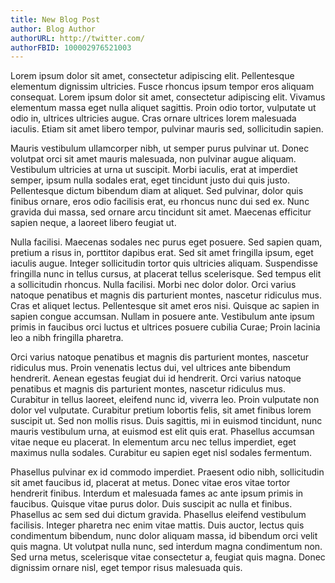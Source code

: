```yaml
---
title: New Blog Post
author: Blog Author
authorURL: http://twitter.com/
authorFBID: 100002976521003
---
```


Lorem ipsum dolor sit amet, consectetur adipiscing elit. Pellentesque elementum dignissim ultricies.
Fusce rhoncus ipsum tempor eros aliquam consequat. Lorem ipsum dolor sit amet, consectetur
adipiscing elit. Vivamus elementum massa eget nulla aliquet sagittis. Proin odio tortor, vulputate
ut odio in, ultrices ultricies augue. Cras ornare ultrices lorem malesuada iaculis. Etiam sit amet
libero tempor, pulvinar mauris sed, sollicitudin sapien.

<!--truncate-->

Mauris vestibulum ullamcorper nibh, ut semper purus pulvinar ut. Donec volutpat orci sit amet mauris
malesuada, non pulvinar augue aliquam. Vestibulum ultricies at urna ut suscipit. Morbi iaculis, erat
at imperdiet semper, ipsum nulla sodales erat, eget tincidunt justo dui quis justo. Pellentesque
dictum bibendum diam at aliquet. Sed pulvinar, dolor quis finibus ornare, eros odio facilisis erat,
eu rhoncus nunc dui sed ex. Nunc gravida dui massa, sed ornare arcu tincidunt sit amet. Maecenas
efficitur sapien neque, a laoreet libero feugiat ut.

Nulla facilisi. Maecenas sodales nec purus eget posuere. Sed sapien quam, pretium a risus in,
porttitor dapibus erat. Sed sit amet fringilla ipsum, eget iaculis augue. Integer sollicitudin
tortor quis ultricies aliquam. Suspendisse fringilla nunc in tellus cursus, at placerat tellus
scelerisque. Sed tempus elit a sollicitudin rhoncus. Nulla facilisi. Morbi nec dolor dolor. Orci
varius natoque penatibus et magnis dis parturient montes, nascetur ridiculus mus. Cras et aliquet
lectus. Pellentesque sit amet eros nisi. Quisque ac sapien in sapien congue accumsan. Nullam in
posuere ante. Vestibulum ante ipsum primis in faucibus orci luctus et ultrices posuere cubilia
Curae; Proin lacinia leo a nibh fringilla pharetra.

Orci varius natoque penatibus et magnis dis parturient montes, nascetur ridiculus mus. Proin
venenatis lectus dui, vel ultrices ante bibendum hendrerit. Aenean egestas feugiat dui id hendrerit.
Orci varius natoque penatibus et magnis dis parturient montes, nascetur ridiculus mus. Curabitur in
tellus laoreet, eleifend nunc id, viverra leo. Proin vulputate non dolor vel vulputate. Curabitur
pretium lobortis felis, sit amet finibus lorem suscipit ut. Sed non mollis risus. Duis sagittis, mi
in euismod tincidunt, nunc mauris vestibulum urna, at euismod est elit quis erat. Phasellus accumsan
vitae neque eu placerat. In elementum arcu nec tellus imperdiet, eget maximus nulla sodales.
Curabitur eu sapien eget nisl sodales fermentum.

Phasellus pulvinar ex id commodo imperdiet. Praesent odio nibh, sollicitudin sit amet faucibus id,
placerat at metus. Donec vitae eros vitae tortor hendrerit finibus. Interdum et malesuada fames ac
ante ipsum primis in faucibus. Quisque vitae purus dolor. Duis suscipit ac nulla et finibus.
Phasellus ac sem sed dui dictum gravida. Phasellus eleifend vestibulum facilisis. Integer pharetra
nec enim vitae mattis. Duis auctor, lectus quis condimentum bibendum, nunc dolor aliquam massa, id
bibendum orci velit quis magna. Ut volutpat nulla nunc, sed interdum magna condimentum non. Sed urna
metus, scelerisque vitae consectetur a, feugiat quis magna. Donec dignissim ornare nisl, eget tempor
risus malesuada quis.
